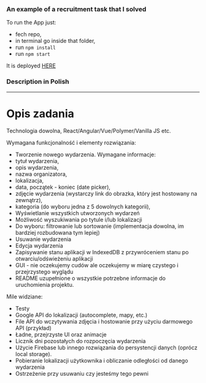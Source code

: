 ### An example of a recruitment task that I solved

To run the App just: 
* fech repo,  
* in terminal go inside that folder, 
* run `npm install` 
* run `npm start`

It is deployed [HERE](http://devgreg.pl/projects/events/v3/index.html)

### Description in Polish
---
# Opis zadania

Technologia dowolna, React/Angular/Vue/Polymer/Vanilla JS etc. 

Wymagana funkcjonalność i elementy rozwiązania:
* Tworzenie nowego wydarzenia. Wymagane informacje:
* tytuł wydarzenia,
* opis wydarzenia,
* nazwa organizatora,
* lokalizacja,
* data, początek - koniec (date picker),
* zdjęcie wydarzenia (wystarczy link do obrazka, który jest hostowany na zewnątrz),
* kategoria (do wyboru jedna z 5 dowolnych kategorii),
* Wyświetlanie wszystkich utworzonych wydarzeń
* Możliwość wyszukiwania po tytule i/lub lokalizacji
* Do wyboru: filtrowanie lub sortowanie (implementacja dowolna, im bardziej rozbudowana tym lepiej)
* Usuwanie wydarzenia
* Edycja wydarzenia
* Zapisywanie stanu aplikacji w IndexedDB z przywróceniem stanu po otwarciu/odświeżeniu aplikacji 
* GUI - nie oczekujemy cudów ale oczekujemy w miarę czystego i przejrzystego wyglądu
* README uzupełnione o wszystkie potrzebne informacje do uruchomienia projektu.

Mile widziane:
* Testy
* Google API do lokalizacji (autocomplete, mapy, etc.)
* File API do wczytywania zdjęcia i hostowanie przy użyciu darmowego API (przykład)
* Ładne, przejrzyste UI oraz animacje
* Licznik dni pozostałych do rozpoczęcia wydarzenia
* Użycie Firebase lub innego rozwiązania do persystencji danych (oprócz local storage).
* Pobieranie lokalizacji użytkownika i obliczanie odległości od danego wydarzenia
* Ostrzeżenie przy usuwaniu czy jesteśmy tego pewni


